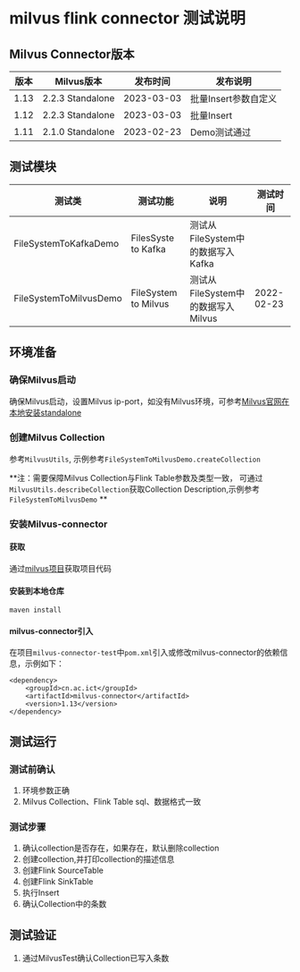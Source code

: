 # milvus flink connector 测试说明
## Milvus Connector版本
| 版本   | Milvus版本         | 发布时间         | 发布说明     |
|------|------------------|--------------|----------|
| 1.13| 2.2.3 Standalone|2023-03-03|批量Insert参数自定义|
| 1.12| 2.2.3 Standalone|2023-03-03|批量Insert|
| 1.11 | 2.1.0 Standalone | 2023-02-23   | Demo测试通过 |

## 测试模块

|测试类|测试功能| 说明                        | 测试时间 |
|---|---|---------------------------|------|
|FileSystemToKafkaDemo|FilesSyste to Kafka| 测试从FileSystem中的数据写入Kafka|
|FileSystemToMilvusDemo|FileSystem to Milvus| 测试从FileSystem中的数据写入Milvus |2022-02-23|

## 环境准备
### 确保Milvus启动
确保Milvus启动，设置Milvus ip-port，如没有Milvus环境，可参考[Milvus官网在本地安装standalone](https://milvus.io/docs/install_standalone-operator.md)
### 创建Milvus Collection

参考`MilvusUtils`, 示例参考`FileSystemToMilvusDemo.createCollection`

**注：需要保障Milvus Collection与Flink Table参数及类型一致， 可通过`MilvusUtils.describeCollection`获取Collection Description,示例参考`FileSystemToMilvusDemo` **

### 安装Milvus-connector
#### 获取
通过[milvus项目](https://github.com/CuitingChen/flink-connector-milvus.git)获取项目代码
#### 安装到本地仓库
```maven install```
#### milvus-connector引入
在项目`milvus-connector-test`中`pom.xml`引入或修改milvus-connector的依赖信息，示例如下：
```
<dependency>
    <groupId>cn.ac.ict</groupId>
    <artifactId>milvus-connector</artifactId>
    <version>1.13</version>
</dependency>
```
## 测试运行
### 测试前确认
1. 环境参数正确
2. Milvus Collection、Flink Table sql、数据格式一致
### 测试步骤
1. 确认collection是否存在，如果存在，默认删除collection
2. 创建collection,并打印collection的描述信息
3. 创建Flink SourceTable
4. 创建Flink SinkTable
5. 执行Insert
6. 确认Collection中的条数
## 测试验证
1. 通过MilvusTest确认Collection已写入条数
